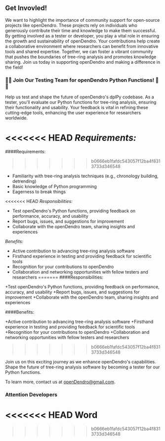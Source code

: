 ## Get Invovled!

We want to highlight the importance of community support for open-source projects like openDendro. These projects rely on individuals who generously contribute their time and knowledge to make them successful. By getting involved as a tester or developer, you play a vital role in ensuring the growth and sustainability of openDendro. Your contributions help create a collaborative environment where researchers can benefit from innovative tools and shared expertise. Together, we can foster a vibrant community that pushes the boundaries of tree-ring analysis and promotes knowledge sharing. Join us today in supporting openDendro and making a difference in the field!

### 🌳🔬 Join Our Testing Team for openDendro Python Functions! 🔬🌳

Help us test and shape the future of openDendro's dplPy codebase. As a tester, you'll evaluate our Python functions for tree-ring analysis, ensuring their functionality and usability. Your feedback is vital in refining these cutting-edge tools, enhancing the user experience for researchers worldwide.

<<<<<<< HEAD
*Requirements:*
=======
####Requirements:
>>>>>>> b0666eb1fafdc543057f12ba4f8313733d346548

+ Familiarity with tree-ring analysis techniques (e.g., chronology building, detrending)
+ Basic knowledge of Python programming
+ Eagerness to break things

<<<<<<< HEAD
*Responsibilities:*

+ Test openDendro's Python functions, providing feedback on performance, accuracy, and usability
+ Report bugs, issues, and suggestions for improvement
+ Collaborate with the openDendro team, sharing insights and experiences

*Benefits:*

+ Active contribution to advancing tree-ring analysis software
+ Firsthand experience in testing and providing feedback for scientific tools
+ Recognition for your contributions to openDendro
+ Collaboration and networking opportunities with fellow testers and researchers
=======
####Responsibilities:

+Test openDendro's Python functions, providing feedback on performance, accuracy, and usability
+Report bugs, issues, and suggestions for improvement
+Collaborate with the openDendro team, sharing insights and experiences

####Benefits:

+Active contribution to advancing tree-ring analysis software
+Firsthand experience in testing and providing feedback for scientific tools
+Recognition for your contributions to openDendro
+Collaboration and networking opportunities with fellow testers and researchers
>>>>>>> b0666eb1fafdc543057f12ba4f8313733d346548

Join us on this exciting journey as we enhance openDendro's capabilities. Shape the future of tree-ring analysis software by becoming a tester for our Python functions.

To learn more, contact us at openDendro@gmail.com.

### Attention Developers

<<<<<<< HEAD
Word
=======

>>>>>>> b0666eb1fafdc543057f12ba4f8313733d346548
